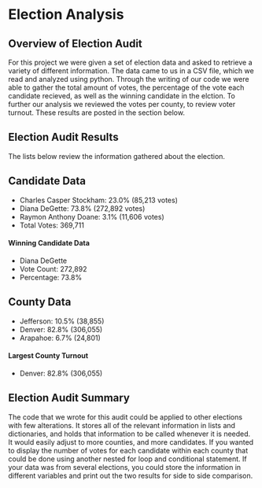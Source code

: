 # Election Analysis

## Overview of Election Audit
For this project we were given a set of election data and asked to retrieve a variety of different information. The data came to us in a CSV file, which we read and analyzed using python. Through the writing of our code we were able to gather the total amount of votes, the percentage of the vote each candidate recieved, as well as the winning candidate in the elction. To further our analysis we reviewed the votes per county, to review voter turnout. These results are posted in the section below.
## Election Audit Results
The lists below review the information gathered about the election.

## Candidate Data
* Charles Casper Stockham: 23.0% (85,213 votes)
* Diana DeGette: 73.8% (272,892 votes)
* Raymon Anthony Doane: 3.1% (11,606 votes)
* Total Votes: 369,711
#### Winning Candidate Data
* Diana DeGette
* Vote Count: 272,892
* Percentage: 73.8%
## County Data
* Jefferson: 10.5% (38,855)
* Denver: 82.8% (306,055)
* Arapahoe: 6.7% (24,801)
#### Largest County Turnout
* Denver: 82.8% (306,055)
## Election Audit Summary
The code that we wrote for this audit could be applied to other elections with few alterations. It stores all of the relevant information in lists and dictionaries, and holds that information to be called whenever it is needed. It would easily adjust to more counties, and more candidates. If you wanted to display the number of votes for each candidate within each county that could be done using another nested for loop and conditional statement. If your data was from several elections, you could store the information in different variables and print out the two results for side to side comparison.
